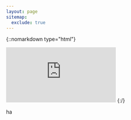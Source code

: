 ```yaml
---
layout: page
sitemap:
  exclude: true
---
```


{::nomarkdown type="html"}
<iframe src="https://player.youku.com/embed/XMTg3Nzg4MzY4NA==" width="device-width" quality="high" frameborder="0" allowfullscreen></iframe>
{:/}

ha